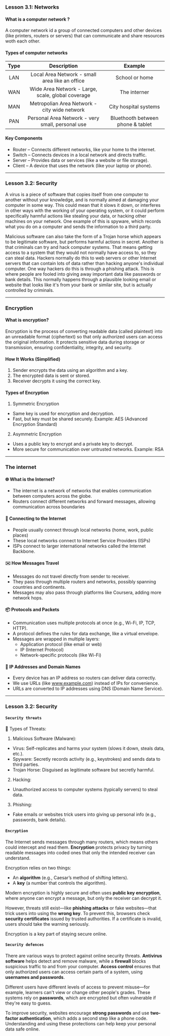### Lesson 3.1: Networks

#### What is a computer network ?

A computer network id a group of connected computers and other devices (like printers, routers or servers) that can communicate and share resources woth each other.

#### Types of computer networks

|Type| Description|Example|
|:----:|:----:|:----:|
|LAN|Local Area Network - small area like an office| School or home|
|WAN|Wide Area Network - Large, scale, global coverage| The interner|
|MAN|Metropolian Area Network - city wide network|City hospital systems|
|PAN|Personal Area Network - very small, personal use|Bluethooth between phone & tablet|

#### Key Components
- Router – Connects different networks, like your home to the internet.
- Switch – Connects devices in a local network and directs traffic.
- Server – Provides data or services (like a website or file storage).
- Client – A device that uses the network (like your laptop or phone).

----

### Lesson 3.2: Security

A virus is a piece of software that copies itself from one computer to another without your knowledge, and is normally aimed at damaging your computer in some way. This could mean that it slows it down, or interferes in other ways with the working of your operating system, or it could perform specifically harmful actions like stealing your data, or hacking other machines on your network. 
One example of this is spyware, which records what you do on a computer and sends the information to a third party. 

Malicious software can also take the form of a Trojan horse which appears to be legitimate software, but performs harmful actions in secret. 
Another is that criminals can try and hack computer systems. That means getting access to a system that they would not normally have access to, so they can steal data. Hackers normally do this to web servers or other Internet servers that can contain lots of data rather than hacking anyone's individual computer. One way hackers do this is through a phishing attack. This is where people are fooled into giving away important data like passwords or bank details. This normally happens through a plausible looking email or website that looks like it's from your bank or similar site, but is actually controlled by criminals. 

---- 

### Encryption

#### What is encryption?

Encryption is the process of converting readable data (called plaintext) into an unreadable format (ciphertext) so that only authorized users can access the original information.
It protects sensitive data during storage or transmission, ensuring confidentiality, integrity, and security.

####  How It Works (Simplified)
1. Sender encrypts the data using an algorithm and a key.
2. The encrypted data is sent or stored.
3. Receiver decrypts it using the correct key.

####  Types of Encryption
1. Symmetric Encryption
- Same key is used for encryption and decryption.
- Fast, but key must be shared securely.
Example: AES (Advanced Encryption Standard)

2. Asymmetric Encryption
- Uses a public key to encrypt and a private key to decrypt.
- More secure for communication over untrusted networks.
Example: RSA

-----
### The internet

#### 🌐 What is the Internet?

-  The internet is a network of networks that enables communication between computers across the globe.
-  Routers connect different networks and forward messages, allowing communication across boundaries

#### 📶 Connecting to the Internet

- People usually connect through local networks (home, work, public places)
- These local networks connect to Internet Service Providers (ISPs)
- ISPs connect to larger international networks called the Internet Backbone.

#### ✉️ How Messages Travel
- Messages do not travel directly from sender to receiver.
- They pass through multiple routers and networks, possibly spanning countries and continents.
- Messages may also pass through platforms like Coursera, adding more network hops.

#### 📦 Protocols and Packets
- Communication uses multiple protocols at once (e.g., Wi-Fi, IP, TCP, HTTP).
- A protocol defines the rules for data exchange, like a virtual envelope.
- Messages are wrapped in multiple layers:
  - Application protocol (like email or web)
  - IP (Internet Protocol)
  - Network-specific protocols (like Wi-Fi)
 
#### 🧭 IP Addresses and Domain Names
- Every device has an IP address so routers can deliver data correctly.
- We use URLs (like www.example.com) instead of IPs for convenience.
- URLs are converted to IP addresses using DNS (Domain Name Service).

----

### Lesson 3.2: Security

#### `Security threats`

🦠 Types of Threats:
1. Malicious Software (Malware):
- Virus: Self-replicates and harms your system (slows it down, steals data, etc.).
- Spyware: Secretly records activity (e.g., keystrokes) and sends data to third parties.
- Trojan Horse: Disguised as legitimate software but secretly harmful.
2. Hacking:
- Unauthorized access to computer systems (typically servers) to steal data.
3. Phishing:
- Fake emails or websites trick users into giving up personal info (e.g., passwords, bank details).

#### `Encryption`

The Internet sends messages through many routers, which means others could intercept and read them. **Encryption** protects privacy by turning readable messages into coded ones that only the intended receiver can understand.

Encryption relies on two things:

* An **algorithm** (e.g., Caesar’s method of shifting letters).
* A **key** (a number that controls the algorithm).

Modern encryption is highly secure and often uses **public key encryption**, where anyone can encrypt a message, but only the receiver can decrypt it.

However, threats still exist—like **phishing attacks** or fake websites—that trick users into using the **wrong key**. To prevent this, browsers check **security certificates** issued by trusted authorities. If a certificate is invalid, users should take the warning seriously.

Encryption is a key part of staying secure online.

#### `Security defences`

There are various ways to protect against online security threats. **Antivirus software** helps detect and remove malware, while a **firewall** blocks suspicious traffic to and from your computer. **Access control** ensures that only authorized users can access certain parts of a system, using **usernames and passwords**.

Different users have different levels of access to prevent misuse—for example, learners can't view or change other people's grades. These systems rely on **passwords**, which are encrypted but often vulnerable if they're easy to guess.

To improve security, websites encourage **strong passwords** and use **two-factor authentication**, which adds a second step like a phone code. Understanding and using these protections can help keep your personal data safe online.



